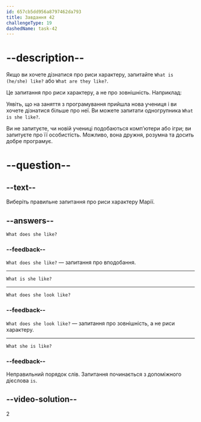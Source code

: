 ```yaml
---
id: 657cb5dd956a8797462da793
title: Завдання 42
challengeType: 19
dashedName: task-42
---
```


# --description--

Якщо ви хочете дізнатися про риси характеру, запитайте `What is (he/she) like?` або `What are they like?`.

Це запитання про риси характеру, а не про зовнішність. Наприклад:

Уявіть, що на заняття з програмування прийшла нова учениця і ви хочете дізнатися більше про неї. Ви можете запитати одногрупника `What is she like?`.

Ви не запитуєте, чи новій учениці подобаються комп’ютери або ігри; ви запитуєте про її особистість. Можливо, вона дружня, розумна та досить добре програмує.

# --question--

## --text--

Виберіть правильне запитання про риси характеру Марії.

## --answers--

`What does she like?`

### --feedback--

`What does she like?` — запитання про вподобання.

---

`What is she like?`

---

`What does she look like?`

### --feedback--

`What does she look like?` — запитання про зовнішність, а не риси характеру.

---

`What she is like?`

### --feedback--

Неправильний порядок слів. Запитання починається з допоміжного дієслова `is`.

## --video-solution--

2
